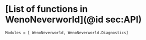 # [List of functions in WenoNeverworld](@id sec:API)

```@autodocs
Modules = [ WenoNeverworld, WenoNeverworld.Diagnostics]
```